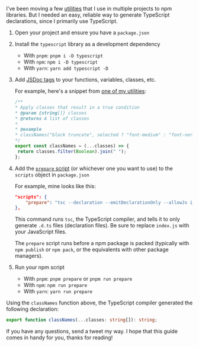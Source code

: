 I've been moving a few [utilities](https://github.com/hkamran80/utilities-js) that I use in multiple projects to npm libraries. But I needed an easy, reliable way to generate TypeScript declarations, since I primarily use TypeScript.

1. Open your project and ensure you have a `package.json`

2. Install the `typescript` library as a development dependency

    - With `pnpm`: `pnpm i -D typescript`
    - With `npm`: `npm i -D typescript`
    - With `yarn`: `yarn add typescript -D`

3. Add [JSDoc tags](https://jsdoc.app/) to your functions, variables, classes, etc.

   For example, here's a snippet from [one of my utilities](https://www.npmjs.com/package/@hkamran/utility-web):
   ```javascript
   /**
   * Apply classes that result in a true condition
   * @param {string[]} classes
   * @returns A list of classes
   *
   * @example
   * classNames("block truncate", selected ? "font-medium" : "font-normal")
   */
   export const classNames = (...classes) => {
    return classes.filter(Boolean).join(" ");
   };
   ```

4. Add the [`prepare` script](https://docs.npmjs.com/cli/v8/using-npm/scripts#life-cycle-scripts) (or whichever one you want to use) to the `scripts` object in `package.json`

   For example, mine looks like this:
   ```json
   "scripts": {
       "prepare": "tsc --declaration --emitDeclarationOnly --allowJs index.js"
   },
   ```

    This command runs `tsc`, the TypeScript compiler, and tells it to only generate `.d.ts` files (declaration files). Be sure to replace `index.js` with your JavaScript files.

    The `prepare` script runs before a npm package is packed (typically with `npm publish` or `npm pack`, or the equivalents with other package managers).

5. Run your npm script

   - With `pnpm`: `pnpm prepare` or `pnpm run prepare`
   - With `npm`: `npm run prepare`
   - With `yarn`: `yarn run prepare`

Using the `classNames` function above, the TypeScript compiler generated the following declaration:
```typescript
export function classNames(...classes: string[]): string;
```

If you have any questions, send a tweet my way. I hope that this guide comes in handy for you, thanks for reading!
